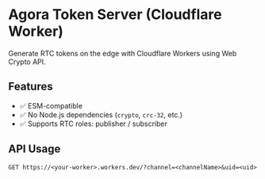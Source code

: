 # Agora Token Server (Cloudflare Worker)

Generate RTC tokens on the edge with Cloudflare Workers using Web Crypto API.

## Features

- ✅ ESM-compatible
- ✅ No Node.js dependencies (`crypto`, `crc-32`, etc.)
- ✅ Supports RTC roles: publisher / subscriber

## API Usage

```http
GET https://<your-worker>.workers.dev/?channel=<channelName>&uid=<uid>
